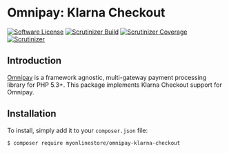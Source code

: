 # Omnipay: Klarna Checkout
[![Software License](https://img.shields.io/badge/license-MIT-brightgreen.svg?style=flat-square)](LICENSE)
[![Scrutinizer Build](https://img.shields.io/scrutinizer/build/g/filp/whoops.svg?style=flat-square)](https://github.com/MyOnlineStore/omnipay-klarna-checkout)
[![Scrutinizer Coverage](https://img.shields.io/scrutinizer/coverage/g/filp/whoops.svg?style=flat-square)](https://github.com/MyOnlineStore/omnipay-klarna-checkout)
[![Scrutinizer](https://img.shields.io/scrutinizer/g/filp/whoops.svg?style=flat-square)](https://github.com/MyOnlineStore/omnipay-klarna-checkout)

## Introduction

[Omnipay](https://github.com/thephpleague/omnipay) is a framework agnostic, multi-gateway payment
processing library for PHP 5.3+. This package implements Klarna Checkout support for Omnipay.

## Installation

To install, simply add it to your `composer.json` file:
```shell
$ composer require myonlinestore/omnipay-klarna-checkout
```
